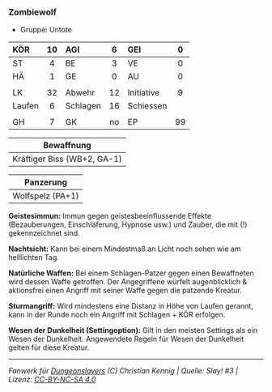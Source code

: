 ### Zombiewolf

- Gruppe: Untote

| KÖR    | 10  | AGI      |  6  | GEI        |  0  |
| :----- | :-: | :------- | :-: | :--------- | :-: |
| ST     |  4  | BE       |  3  | VE         |  0  |
| HÄ     |  1  | GE       |  0  | AU         |  0  |
|        |     |          |     |            |     |
| LK     | 32  | Abwehr   | 12  | Initiative |  9  |
| Laufen |  6  | Schlagen | 16  | Schiessen  |     |
|        |     |          |     |            |     |
| GH     |  7  | GK       | no  | EP         | 99  |

|         Bewaffnung          |
| :-------------------------: |
| Kräftiger Biss (WB+2, GA-1) |

|    Panzerung     |
| :--------------: |
| Wolfspelz (PA+1) |

**Geistesimmun:** Immun gegen geistesbeeinflussende Effekte (Bezauberungen, Einschläferung, Hypnose usw.) und Zauber, die mit (!) gekennzeichnet sind.

**Nachtsicht:** Kann bei einem Mindestmaß an Licht noch sehen wie am helllichten Tag.

**Natürliche Waffen:** Bei einem Schlagen-Patzer gegen einen Bewaffneten wird dessen Waffe getroffen. Der Angegriffene würfelt augenblicklich & aktionsfrei einen Angriff mit seiner Waffe gegen die patzende Kreatur.

**Sturmangriff:** Wird mindestens eine Distanz in Höhe von Laufen gerannt, kann in der Runde noch ein Angriff mit Schlagen + KÖR erfolgen.

**Wesen der Dunkelheit (Settingoption):** Gilt in den meisten Settings als ein Wesen der Dunkelheit. Angewendete Regeln für Wesen der Dunkelheit gelten für diese Kreatur.

---

_Fanwerk für [Dungeonslayers](https://www.dungeonslayers.net/) (C) Christian Kennig | Quelle: Slay! #3 | Lizenz: [CC-BY-NC-SA 4.0](https://creativecommons.org/licenses/by-nc-sa/4.0/deed.de)_

